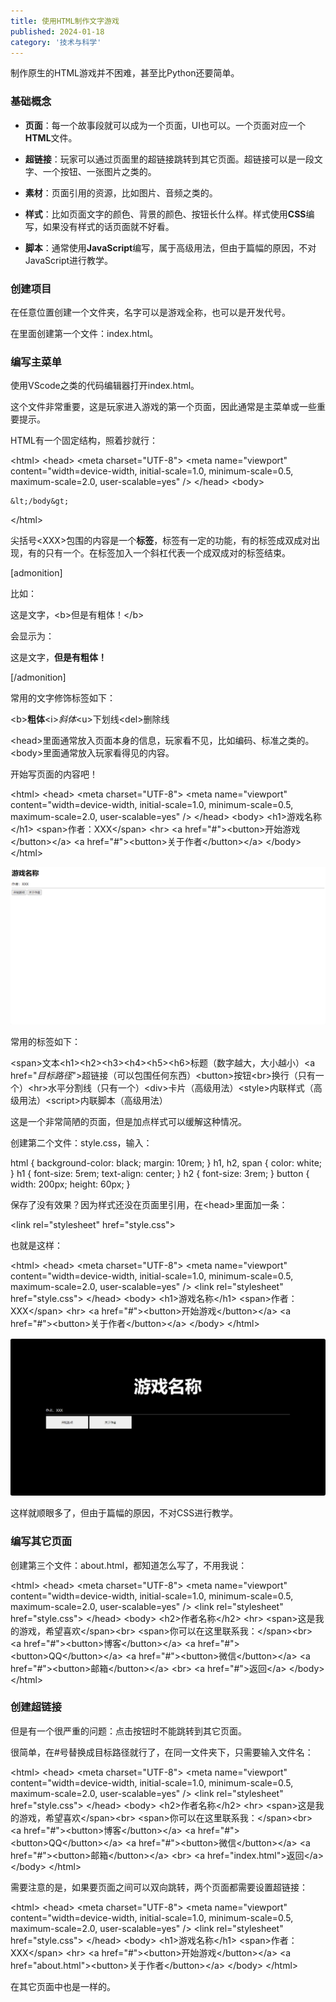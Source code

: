 ```yaml
---
title: 使用HTML制作文字游戏
published: 2024-01-18
category: '技术与科学'
---
```


制作原生的HTML游戏并不困难，甚至比Python还要简单。

### 基础概念

* **页面**：每一个故事段就可以成为一个页面，UI也可以。一个页面对应一个**HTML**文件。

* **超链接**：玩家可以通过页面里的超链接跳转到其它页面。超链接可以是一段文字、一个按钮、一张图片之类的。

* **素材**：页面引用的资源，比如图片、音频之类的。

* **样式**：比如页面文字的颜色、背景的颜色、按钮长什么样。样式使用**CSS**编写，如果没有样式的话页面就不好看。

* **脚本**：通常使用**JavaScript**编写，属于高级用法，但由于篇幅的原因，不对JavaScript进行教学。

### 创建项目

在任意位置创建一个文件夹，名字可以是游戏全称，也可以是开发代号。

在里面创建第一个文件：index.html。

### 编写主菜单

使用VScode之类的代码编辑器打开index.html。

这个文件非常重要，这是玩家进入游戏的第一个页面，因此通常是主菜单或一些重要提示。

HTML有一个固定结构，照着抄就行：

&lt;html&gt;
    &lt;head&gt;
        &lt;meta charset="UTF-8"&gt;
        &lt;meta name="viewport" content="width=device-width, initial-scale=1.0, minimum-scale=0.5, maximum-scale=2.0, user-scalable=yes" /&gt; 
    &lt;/head&gt;
    &lt;body&gt;
        
    &lt;/body&gt;
&lt;/html&gt;

尖括号&lt;XXX&gt;包围的内容是一个**标签**，标签有一定的功能，有的标签成双成对出现，有的只有一个。在标签加入一个斜杠代表一个成双成对的标签结束。

[admonition]

比如：

这是文字，&lt;b&gt;但是有粗体！&lt;/b&gt;

会显示为：

这是文字，**但是有粗体！**

[/admonition]

常用的文字修饰标签如下：

&lt;b&gt;**粗体**&lt;i&gt;*斜体*&lt;u&gt;下划线&lt;del&gt;删除线

&lt;head&gt;里面通常放入页面本身的信息，玩家看不见，比如编码、标准之类的。&lt;body&gt;里面通常放入玩家看得见的内容。

开始写页面的内容吧！

&lt;html&gt;
    &lt;head&gt;
        &lt;meta charset="UTF-8"&gt;
        &lt;meta name="viewport" content="width=device-width, initial-scale=1.0, minimum-scale=0.5, maximum-scale=2.0, user-scalable=yes" /&gt; 
    &lt;/head&gt;
    &lt;body&gt;
        &lt;h1&gt;游戏名称&lt;/h1&gt;
        &lt;span&gt;作者：XXX&lt;/span&gt;
        &lt;hr&gt;
        &lt;a href="#"&gt;&lt;button&gt;开始游戏&lt;/button&gt;&lt;/a&gt;
        &lt;a href="#"&gt;&lt;button&gt;关于作者&lt;/button&gt;&lt;/a&gt;
    &lt;/body&gt;
&lt;/html&gt;

[![](images/屏幕截图-2024-01-16-215023-1024x511.png)](http://blog.pinpe.top/wp-content/uploads/2024/01/屏幕截图-2024-01-16-215023.png)

常用的标签如下：

&lt;span&gt;文本&lt;h1&gt;&lt;h2&gt;&lt;h3&gt;&lt;h4&gt;&lt;h5&gt;&lt;h6&gt;标题（数字越大，大小越小）&lt;a href="*目标路径*"&gt;超链接（可以包围任何东西）&lt;button&gt;按钮&lt;br&gt;换行（只有一个）&lt;hr&gt;水平分割线（只有一个）&lt;div&gt;卡片（高级用法）&lt;style&gt;内联样式（高级用法）&lt;script&gt;内联脚本（高级用法）

这是一个非常简陋的页面，但是加点样式可以缓解这种情况。

创建第二个文件：style.css，输入：

html {
    background-color: black;
    margin: 10rem;
}
h1, h2, span {
    color: white;
}
h1 {
    font-size: 5rem;
    text-align: center;
}
h2 {
    font-size: 3rem;
}
button {
    width: 200px;
    height: 60px;
}

保存了没有效果？因为样式还没在页面里引用，在&lt;head&gt;里面加一条：

&lt;link rel="stylesheet" href="style.css"&gt; 

也就是这样：

&lt;html&gt;
    &lt;head&gt;
        &lt;meta charset="UTF-8"&gt;
        &lt;meta name="viewport" content="width=device-width, initial-scale=1.0, minimum-scale=0.5, maximum-scale=2.0, user-scalable=yes" /&gt;
        &lt;link rel="stylesheet" href="style.css"&gt; 
    &lt;/head&gt;
    &lt;body&gt;
        &lt;h1&gt;游戏名称&lt;/h1&gt;
        &lt;span&gt;作者：XXX&lt;/span&gt;
        &lt;hr&gt;
        &lt;a href="#"&gt;&lt;button&gt;开始游戏&lt;/button&gt;&lt;/a&gt;
        &lt;a href="#"&gt;&lt;button&gt;关于作者&lt;/button&gt;&lt;/a&gt;
    &lt;/body&gt;
&lt;/html&gt;

[![](images/屏幕截图-2024-01-16-223512-1024x513.png)](http://blog.pinpe.top/wp-content/uploads/2024/01/屏幕截图-2024-01-16-223512.png)

这样就顺眼多了，但由于篇幅的原因，不对CSS进行教学。

### 编写其它页面

创建第三个文件：about.html，都知道怎么写了，不用我说：

&lt;html>
    &lt;head>
        &lt;meta charset="UTF-8">
        &lt;meta name="viewport" content="width=device-width, initial-scale=1.0, minimum-scale=0.5, maximum-scale=2.0, user-scalable=yes" />
        &lt;link rel="stylesheet" href="style.css"> 
    &lt;/head>
    &lt;body>
        &lt;h2>作者名称&lt;/h2>
        &lt;hr>
        &lt;span>这是我的游戏，希望喜欢&lt;/span>&lt;br>
        &lt;span>你可以在这里联系我：&lt;/span>&lt;br>
        &lt;a href="#">&lt;button>博客&lt;/button>&lt;/a>
        &lt;a href="#">&lt;button>QQ&lt;/button>&lt;/a>
        &lt;a href="#">&lt;button>微信&lt;/button>&lt;/a>
        &lt;a href="#">&lt;button>邮箱&lt;/button>&lt;/a>
        &lt;br>
        &lt;a href="#">返回&lt;/a>
    &lt;/body>
&lt;/html>

### 创建超链接

但是有一个很严重的问题：点击按钮时不能跳转到其它页面。

很简单，在#号替换成目标路径就行了，在同一文件夹下，只需要输入文件名：

&lt;html>
    &lt;head>
        &lt;meta charset="UTF-8">
        &lt;meta name="viewport" content="width=device-width, initial-scale=1.0, minimum-scale=0.5, maximum-scale=2.0, user-scalable=yes" />
        &lt;link rel="stylesheet" href="style.css"> 
    &lt;/head>
    &lt;body>
        &lt;h2>作者名称&lt;/h2>
        &lt;hr>
        &lt;span>这是我的游戏，希望喜欢&lt;/span>&lt;br>
        &lt;span>你可以在这里联系我：&lt;/span>&lt;br>
        &lt;a href="#">&lt;button>博客&lt;/button>&lt;/a>
        &lt;a href="#">&lt;button>QQ&lt;/button>&lt;/a>
        &lt;a href="#">&lt;button>微信&lt;/button>&lt;/a>
        &lt;a href="#">&lt;button>邮箱&lt;/button>&lt;/a>
        &lt;br>
        &lt;a href="index.html">返回&lt;/a>
    &lt;/body>
&lt;/html>

需要注意的是，如果要页面之间可以双向跳转，两个页面都需要设置超链接：

&lt;html>
    &lt;head>
        &lt;meta charset="UTF-8">
        &lt;meta name="viewport" content="width=device-width, initial-scale=1.0, minimum-scale=0.5, maximum-scale=2.0, user-scalable=yes" />
        &lt;link rel="stylesheet" href="style.css"> 
    &lt;/head>
    &lt;body>
        &lt;h1>游戏名称&lt;/h1>
        &lt;span>作者：XXX&lt;/span>
        &lt;hr>
        &lt;a href="#">&lt;button>开始游戏&lt;/button>&lt;/a>
        &lt;a href="about.html">&lt;button>关于作者&lt;/button>&lt;/a>
    &lt;/body>
&lt;/html>

在其它页面中也是一样的。